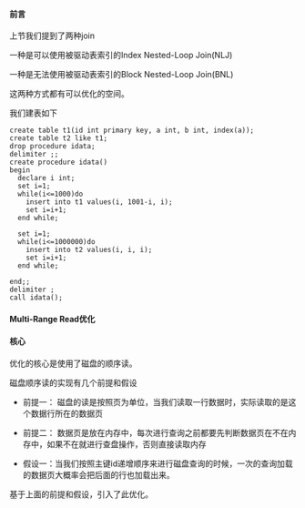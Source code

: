 #### 前言

上节我们提到了两种join

一种是可以使用被驱动表索引的Index Nested-Loop Join(NLJ)

一种是无法使用被驱动表索引的Block Nested-Loop Join(BNL)



这两种方式都有可以优化的空间。



我们建表如下

```mysql
create table t1(id int primary key, a int, b int, index(a));
create table t2 like t1;
drop procedure idata;
delimiter ;;
create procedure idata()
begin
  declare i int;
  set i=1;
  while(i<=1000)do
    insert into t1 values(i, 1001-i, i);
    set i=i+1;
  end while;
  
  set i=1;
  while(i<=1000000)do
    insert into t2 values(i, i, i);
    set i=i+1;
  end while;

end;;
delimiter ;
call idata();
```



#### Multi-Range Read优化

#### 核心

优化的核心是使用了磁盘的顺序读。

磁盘顺序读的实现有几个前提和假设

- 前提一： 磁盘的读是按照页为单位，当我们读取一行数据时，实际读取的是这个数据行所在的数据页
- 前提二： 数据页是放在内存中，每次进行查询之前都要先判断数据页在不在内存中，如果不在就进行查盘操作，否则直接读取内存

- 假设一：当我们按照主键id递增顺序来进行磁盘查询的时候，一次的查询加载的数据页大概率会把后面的行也加载出来。

基于上面的前提和假设，引入了此优化。